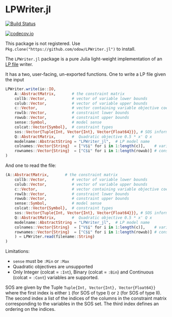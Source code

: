# LPWriter.jl

[![Build Status](https://travis-ci.org/odow/LPWriter.jl.svg?branch=master)](https://travis-ci.org/odow/LPWriter.jl)

[![codecov.io](http://codecov.io/github/odow/LPWriter.jl/coverage.svg?branch=master)](http://codecov.io/github/odow/LPWriter.jl?branch=master)

This package is not registered. Use `Pkg.clone("https://github.com/odow/LPWriter.jl")` to install.

The `LPWriter.jl` package is a pure Julia light-weight implementation of an [LP
file](http://lpsolve.sourceforge.net/5.0/CPLEX-format.htm) writer.

It has a two, user-facing, un-exported functions. One to write a LP file given
the input
```julia
LPWriter.write(io::IO,
    A::AbstractMatrix,       # the constraint matrix
    collb::Vector,           # vector of variable lower bounds
    colub::Vector,           # vector of variable upper bounds
    c::Vector,               # vector containing variable objective coefficients
    rowlb::Vector,           # constraint lower bounds
    rowub::Vector,           # constraint upper bounds
    sense::Symbol,           # model sense
    colcat::Vector{Symbol},  # constraint types
    sos::Vector{Tuple{Int, Vector{Int}, Vector{Float64}}}, # SOS information
    Q::AbstractMatrix,       #  Quadratic objective 0.5 * x' Q x
    modelname::AbstractString = "LPWriter_jl",  # LP model name
    colnames::Vector{String}  = ["V$i" for i in 1:length(c)],    # variable names
    rownames::Vector{String}  = ["C$i" for i in 1:length(rowub)] # constraint names
)
```

And one to read the file:
```julia
(A::AbstractMatrix,       # the constraint matrix
    collb::Vector,           # vector of variable lower bounds
    colub::Vector,           # vector of variable upper bounds
    c::Vector,               # vector containing variable objective coefficients
    rowlb::Vector,           # constraint lower bounds
    rowub::Vector,           # constraint upper bounds
    sense::Symbol,           # model sense
    colcat::Vector{Symbol},  # constraint types
    sos::Vector{Tuple{Int, Vector{Int}, Vector{Float64}}}, # SOS information
    Q::AbstractMatrix,       #  Quadratic objective 0.5 * x' Q x
    modelname::AbstractString = "LPWriter_jl",  # LP model name
    colnames::Vector{String}  = ["V$i" for i in 1:length(c)],    # variable names
    rownames::Vector{String}  = ["C$i" for i in 1:length(rowub)] # constraint names
    ) = LPWriter.read(filename::String)
)
```

Limitations:
 - `sense` must be `:Min` or `:Max`
 - Quadratic objectives are unsupported
 - Only Integer (colcat = `:Int`), Binary (colcat = `:Bin`) and Continuous (colcat = `:Cont`)
    variables are supported.

SOS are given by the Tuple `Tuple{Int, Vector{Int}, Vector{Float64}}`
where the first index is either `1` (for SOS of type I) or `2` (for SOS of type II).
The second index a list of the indices of the columns in the constraint matrix
corresponding to the variables in the SOS set. The third index defines an ordering on
the indices.
